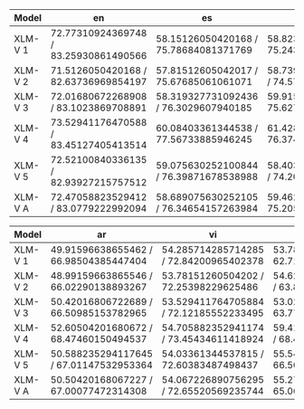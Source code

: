 | Model   | en                                    | es                                     | de                                     | el                                     | ru                                     | tr                                     |
|---------|---------------------------------------|----------------------------------------|----------------------------------------|----------------------------------------|----------------------------------------|----------------------------------------|
| XLM-V 1 | 72.77310924369748 / 83.25930861490566 | 58.15126050420168 / 75.78684081371769  | 58.8235294117647 / 75.24345318486601   | 53.865546218487395 / 71.71693372027329 | 56.890756302521005 / 73.78100268501213 | 51.42857142857143 / 66.62280696335162  |
| XLM-V 2 | 71.5126050420168 / 82.63736969854197  | 57.81512605042017 / 75.67685061061071  | 58.739495798319325 / 74.57882052794123 | 53.109243697478995 / 70.67856225879008 | 56.554621848739494 / 72.98626576314005 | 49.747899159663866 / 65.85255007666957 |
| XLM-V 3 | 72.01680672268908 / 83.1023869708891  | 58.319327731092436 / 76.3029607940185  | 59.91596638655462 / 75.6275696862191   | 53.02521008403362 / 71.08523004592703  | 55.378151260504204 / 71.87781102265366 | 49.32773109243698 / 65.56451253530079  |
| XLM-V 4 | 73.52941176470588 / 83.45127405413514 | 60.08403361344538 / 77.56733885946245  | 61.42857142857143 / 76.37429468064137  | 57.05882352941177 / 74.02335104005726  | 57.05882352941177 / 73.78044111223372  | 51.34453781512605 / 68.01811581934622  |
| XLM-V 5 | 72.52100840336135 / 82.93927215757512 | 59.075630252100844 / 76.39871678538988 | 58.403361344537814 / 74.20211932208437 | 53.865546218487395 / 72.51346248276208 | 55.04201680672269 / 72.05657244354131  | 50.0 / 66.19486943163061               |
| XLM-V A | 72.47058823529412 / 83.0779222992094  | 58.689075630252105 / 76.34654157263984 | 59.46218487394958 / 75.20525148035043  | 54.18487394957983 / 72.00350790956195  | 56.18487394957983 / 72.89641860531617  | 50.36974789915966 / 66.45057096525976  |

| Model   | ar                                     | vi                                     | th                                     | zh                                     | hi                                     |
|---------|----------------------------------------|----------------------------------------|----------------------------------------|----------------------------------------|----------------------------------------|
| XLM-V 1 | 49.91596638655462 / 66.98504385447404  | 54.285714285714285 / 72.84200965402378 | 53.78151260504202 / 62.71541950113371  | 56.38655462184874 / 64.7426607006438   | 52.10084033613445 / 68.45594579472363  |
| XLM-V 2 | 48.99159663865546 / 66.02290138893267  | 53.78151260504202 / 72.25398229625486  | 54.621848739495796 / 63.8249556232749  | 57.05882352941177 / 65.13665466186465  | 51.51260504201681 / 68.02874060291002  |
| XLM-V 3 | 50.42016806722689 / 66.50985153782965  | 53.529411764705884 / 72.12185552233495 | 53.02521008403362 / 63.77824463118576  | 55.79831932773109 / 63.701880752300845 | 51.9327731092437 / 67.86501040234478   |
| XLM-V 4 | 52.60504201680672 / 68.47460150494537  | 54.705882352941174 / 73.45434611418924 | 59.411764705882355 / 68.48072562358267 | 57.73109243697479 / 66.60704281712673  | 54.78991596638655 / 70.49700416279111  |
| XLM-V 5 | 50.588235294117645 / 67.01147532953364 | 54.03361344537815 / 72.60383487498437  | 55.54621848739496 / 66.50613578764833  | 56.72268907563025 / 66.06235827664388  | 51.680672268907564 / 67.86784195376481 |
| XLM-V A | 50.50420168067227 / 67.00077472314308  | 54.067226890756295 / 72.65520569235744 | 55.27731092436975 / 65.06109623336508  | 56.73949579831933 / 65.25011944171598  | 52.403361344537814 / 68.54290858330687 |
